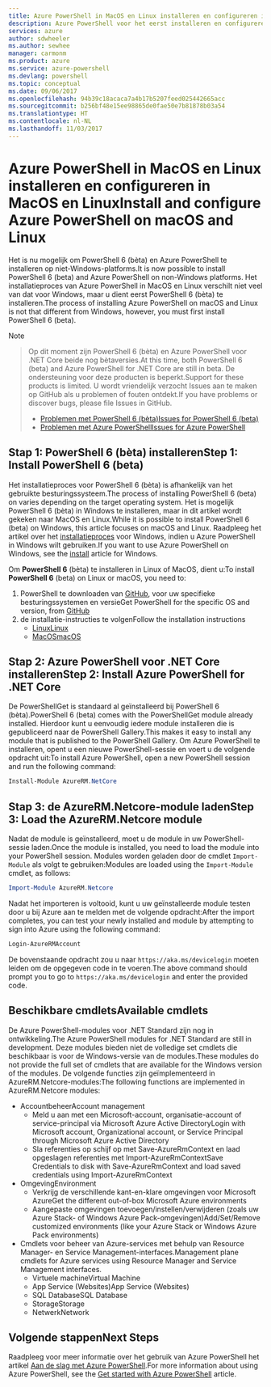 ```yaml
---
title: Azure PowerShell in MacOS en Linux installeren en configureren in MacOS en Linux | Microsoft Docs
description: Azure PowerShell voor het eerst installeren en configureren in MacOS en Linux.
services: azure
author: sdwheeler
ms.author: sewhee
manager: carmonm
ms.product: azure
ms.service: azure-powershell
ms.devlang: powershell
ms.topic: conceptual
ms.date: 09/06/2017
ms.openlocfilehash: 94b39c18acaca7a4b17b5207feed025442665acc
ms.sourcegitcommit: b256bf48e15ee98865de0fae50e7b81878b03a54
ms.translationtype: HT
ms.contentlocale: nl-NL
ms.lasthandoff: 11/03/2017
---
```

# <a name="install-and-configure-azure-powershell-on-macos-and-linux"></a><span data-ttu-id="f047a-103">Azure PowerShell in MacOS en Linux installeren en configureren in MacOS en Linux</span><span class="sxs-lookup"><span data-stu-id="f047a-103">Install and configure Azure PowerShell on macOS and Linux</span></span>

<span data-ttu-id="f047a-104">Het is nu mogelijk om PowerShell 6 (bèta) en Azure PowerShell te installeren op niet-Windows-platforms.</span><span class="sxs-lookup"><span data-stu-id="f047a-104">It is now possible to install PowerShell 6 (beta) and Azure PowerShell on non-Windows platforms.</span></span>
<span data-ttu-id="f047a-105">Het installatieproces van Azure PowerShell in MacOS en Linux verschilt niet veel van dat voor Windows, maar u dient eerst PowerShell 6 (bèta) te installeren.</span><span class="sxs-lookup"><span data-stu-id="f047a-105">The process of installing Azure PowerShell on macOS and Linux is not that different from Windows, however, you must first install PowerShell 6 (beta).</span></span>

> [!NOTE]

> <span data-ttu-id="f047a-106">Op dit moment zijn PowerShell 6 (bèta) en Azure PowerShell voor .NET Core beide nog bètaversies.</span><span class="sxs-lookup"><span data-stu-id="f047a-106">At this time, both PowerShell 6 (beta) and Azure PowerShell for .NET Core are still in beta.</span></span>
> <span data-ttu-id="f047a-107">De ondersteuning voor deze producten is beperkt.</span><span class="sxs-lookup"><span data-stu-id="f047a-107">Support for these products is limited.</span></span> <span data-ttu-id="f047a-108">U wordt vriendelijk verzocht Issues aan te maken op GitHub als u problemen of fouten ontdekt.</span><span class="sxs-lookup"><span data-stu-id="f047a-108">If you have problems or discover bugs, please file Issues in GitHub.</span></span>
>
> * [<span data-ttu-id="f047a-109">Problemen met PowerShell 6 (bèta)</span><span class="sxs-lookup"><span data-stu-id="f047a-109">Issues for PowerShell 6 (beta)</span></span>](https://github.com/PowerShell/PowerShell/issues)
> * [<span data-ttu-id="f047a-110">Problemen met Azure PowerShell</span><span class="sxs-lookup"><span data-stu-id="f047a-110">Issues for Azure PowerShell</span></span>](https://github.com/azure/azure-docs-powershell/issues)

## <a name="step-1-install-powershell-6-beta"></a><span data-ttu-id="f047a-111">Stap 1: PowerShell 6 (bèta) installeren</span><span class="sxs-lookup"><span data-stu-id="f047a-111">Step 1: Install PowerShell 6 (beta)</span></span>

<span data-ttu-id="f047a-112">Het installatieproces voor PowerShell 6 (bèta) is afhankelijk van het gebruikte besturingssysteem.</span><span class="sxs-lookup"><span data-stu-id="f047a-112">The process of installing PowerShell 6 (beta) on varies depending on the target operating system.</span></span>
<span data-ttu-id="f047a-113">Het is mogelijk PowerShell 6 (bèta) in Windows te installeren, maar in dit artikel wordt gekeken naar MacOS en Linux.</span><span class="sxs-lookup"><span data-stu-id="f047a-113">While it is possible to install PowerShell 6 (beta) on Windows, this article focuses on macOS and Linux.</span></span> <span data-ttu-id="f047a-114">Raadpleeg het artikel over het [installatieproces](./install-azurerm-ps.md) voor Windows, indien u Azure PowerShell in Windows wilt gebruiken.</span><span class="sxs-lookup"><span data-stu-id="f047a-114">If you want to use Azure PowerShell on Windows, see the [install](./install-azurerm-ps.md) article for Windows.</span></span>

<span data-ttu-id="f047a-115">Om **PowerShell 6** (bèta) te installeren in Linux of MacOS, dient u:</span><span class="sxs-lookup"><span data-stu-id="f047a-115">To install **PowerShell 6** (beta) on Linux or macOS, you need to:</span></span>

1. <span data-ttu-id="f047a-116">PowerShell te downloaden van [GitHub](https://github.com/powershell/powershell#get-powershell), voor uw specifieke besturingssystemen en versie</span><span class="sxs-lookup"><span data-stu-id="f047a-116">Get PowerShell for the specific OS and version, from [GitHub](https://github.com/powershell/powershell#get-powershell)</span></span>
2. <span data-ttu-id="f047a-117">de installatie-instructies te volgen</span><span class="sxs-lookup"><span data-stu-id="f047a-117">Follow the installation instructions</span></span>
   - [<span data-ttu-id="f047a-118">Linux</span><span class="sxs-lookup"><span data-stu-id="f047a-118">Linux</span></span>](https://github.com/PowerShell/PowerShell/blob/master/docs/installation/linux.md)
   - [<span data-ttu-id="f047a-119">MacOS</span><span class="sxs-lookup"><span data-stu-id="f047a-119">macOS</span></span>](https://github.com/PowerShell/PowerShell/blob/master/docs/installation/linux.md#macos-1012)

## <a name="step-2-install-azure-powershell-for-net-core"></a><span data-ttu-id="f047a-120">Stap 2: Azure PowerShell voor .NET Core installeren</span><span class="sxs-lookup"><span data-stu-id="f047a-120">Step 2: Install Azure PowerShell for .NET Core</span></span>

<span data-ttu-id="f047a-121">De PowerShellGet is standaard al geïnstalleerd bij PowerShell 6 (bèta).</span><span class="sxs-lookup"><span data-stu-id="f047a-121">PowerShell 6 (beta) comes with the PowerShellGet module already installed.</span></span> <span data-ttu-id="f047a-122">Hierdoor kunt u eenvoudig iedere module installeren die is gepubliceerd naar de PowerShell Gallery.</span><span class="sxs-lookup"><span data-stu-id="f047a-122">This makes it easy to install any module that is published to the PowerShell Gallery.</span></span> <span data-ttu-id="f047a-123">Om Azure PowerShell te installeren, opent u een nieuwe PowerShell-sessie en voert u de volgende opdracht uit:</span><span class="sxs-lookup"><span data-stu-id="f047a-123">To install Azure PowerShell, open a new PowerShell session and run the following command:</span></span>

```powershell
Install-Module AzureRM.NetCore
```

## <a name="step-3-load-the-azurermnetcore-module"></a><span data-ttu-id="f047a-124">Stap 3: de AzureRM.Netcore-module laden</span><span class="sxs-lookup"><span data-stu-id="f047a-124">Step 3: Load the AzureRM.Netcore module</span></span>

<span data-ttu-id="f047a-125">Nadat de module is geïnstalleerd, moet u de module in uw PowerShell-sessie laden.</span><span class="sxs-lookup"><span data-stu-id="f047a-125">Once the module is installed, you need to load the module into your PowerShell session.</span></span> <span data-ttu-id="f047a-126">Modules worden geladen door de cmdlet `Import-Module` als volgt te gebruiken:</span><span class="sxs-lookup"><span data-stu-id="f047a-126">Modules are loaded using the `Import-Module` cmdlet, as follows:</span></span>

```powershell
Import-Module AzureRM.Netcore
```

<span data-ttu-id="f047a-127">Nadat het importeren is voltooid, kunt u uw geïnstalleerde module testen door u bij Azure aan te melden met de volgende opdracht:</span><span class="sxs-lookup"><span data-stu-id="f047a-127">After the import completes, you can test your newly installed and module by attempting to sign into Azure using the following command:</span></span>

```powershell
Login-AzureRMAccount
```

<span data-ttu-id="f047a-128">De bovenstaande opdracht zou u naar `https://aka.ms/devicelogin` moeten leiden om de opgegeven code in te voeren.</span><span class="sxs-lookup"><span data-stu-id="f047a-128">The above command should prompt you to go to `https://aka.ms/devicelogin` and enter the provided code.</span></span>

## <a name="available-cmdlets"></a><span data-ttu-id="f047a-129">Beschikbare cmdlets</span><span class="sxs-lookup"><span data-stu-id="f047a-129">Available cmdlets</span></span>

<span data-ttu-id="f047a-130">De Azure PowerShell-modules voor .NET Standard zijn nog in ontwikkeling.</span><span class="sxs-lookup"><span data-stu-id="f047a-130">The Azure PowerShell modules for .NET Standard are still in development.</span></span> <span data-ttu-id="f047a-131">Deze modules bieden niet de volledige set cmdlets die beschikbaar is voor de Windows-versie van de modules.</span><span class="sxs-lookup"><span data-stu-id="f047a-131">These modules do not provide the full set of cmdlets that are available for the Windows version of the modules.</span></span> <span data-ttu-id="f047a-132">De volgende functies zijn geïmplementeerd in AzureRM.Netcore-modules:</span><span class="sxs-lookup"><span data-stu-id="f047a-132">The following functions are implemented in AzureRM.Netcore modules:</span></span>

* <span data-ttu-id="f047a-133">Accountbeheer</span><span class="sxs-lookup"><span data-stu-id="f047a-133">Account management</span></span>
  - <span data-ttu-id="f047a-134">Meld u aan met een Microsoft-account, organisatie-account of service-principal via Microsoft Azure Active Directory</span><span class="sxs-lookup"><span data-stu-id="f047a-134">Login with Microsoft account, Organizational account, or Service Principal through Microsoft Azure Active Directory</span></span>
  - <span data-ttu-id="f047a-135">Sla referenties op schijf op met Save-AzureRmContext en laad opgeslagen referenties met Import-AzureRmContext</span><span class="sxs-lookup"><span data-stu-id="f047a-135">Save Credentials to disk with Save-AzureRmContext and load saved credentials using Import-AzureRmContext</span></span>
* <span data-ttu-id="f047a-136">Omgeving</span><span class="sxs-lookup"><span data-stu-id="f047a-136">Environment</span></span>
  - <span data-ttu-id="f047a-137">Verkrijg de verschillende kant-en-klare omgevingen voor Microsoft Azure</span><span class="sxs-lookup"><span data-stu-id="f047a-137">Get the different out-of-box Microsoft Azure environments</span></span>
  - <span data-ttu-id="f047a-138">Aangepaste omgevingen toevoegen/instellen/verwijderen (zoals uw Azure Stack- of Windows Azure Pack-omgevingen)</span><span class="sxs-lookup"><span data-stu-id="f047a-138">Add/Set/Remove customized environments (like your Azure Stack or Windows Azure Pack environments)</span></span>
* <span data-ttu-id="f047a-139">Cmdlets voor beheer van Azure-services met behulp van Resource Manager- en Service Management-interfaces.</span><span class="sxs-lookup"><span data-stu-id="f047a-139">Management plane cmdlets for Azure services using Resource Manager and Service Management interfaces.</span></span>
  - <span data-ttu-id="f047a-140">Virtuele machine</span><span class="sxs-lookup"><span data-stu-id="f047a-140">Virtual Machine</span></span>
  - <span data-ttu-id="f047a-141">App Service (Websites)</span><span class="sxs-lookup"><span data-stu-id="f047a-141">App Service (Websites)</span></span>
  - <span data-ttu-id="f047a-142">SQL Database</span><span class="sxs-lookup"><span data-stu-id="f047a-142">SQL Database</span></span>
  - <span data-ttu-id="f047a-143">Storage</span><span class="sxs-lookup"><span data-stu-id="f047a-143">Storage</span></span>
  - <span data-ttu-id="f047a-144">Netwerk</span><span class="sxs-lookup"><span data-stu-id="f047a-144">Network</span></span>

## <a name="next-steps"></a><span data-ttu-id="f047a-145">Volgende stappen</span><span class="sxs-lookup"><span data-stu-id="f047a-145">Next Steps</span></span>

<span data-ttu-id="f047a-146">Raadpleeg voor meer informatie over het gebruik van Azure PowerShell het artikel [Aan de slag met Azure PowerShell](get-started-azureps.md).</span><span class="sxs-lookup"><span data-stu-id="f047a-146">For more information about using Azure PowerShell, see the [Get started with Azure PowerShell](get-started-azureps.md) article.</span></span>
